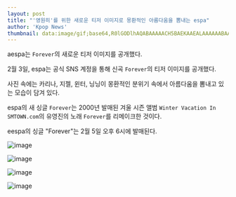 ```yaml
---
layout: post
title: "'영원히'를 위한 새로운 티저 이미지로 몽환적인 아름다움을 뽐내는 espa"
author: 'Kpop News'
thumbnail: data:image/gif;base64,R0lGODlhAQABAAAAACH5BAEKAAEALAAAAAABAAEAAAICTAEAOw==
---
```



aespa는 `Forever`의 새로운 티저 이미지를 공개했다.

2월 3일, espa는 공식 SNS 계정을 통해 신곡 `Forever`의 티저 이미지를 공개했다.

사진 속에는 카리나, 지젤, 윈터, 닝닝이 몽환적인 분위기 속에서 아름다움을 뽐내고 있는 모습이 담겨 있다.

espa의 새 싱글 `Forever`는 2000년 발매된 겨울 시즌 앨범 `Winter Vacation In SMTOWN.com`의 유영진의 노래 `Forever`를 리메이크한 것이다.

eespa의 싱글 "Forever"는 2월 5일 오후 6시에 발매된다.

![image](https://kpopchingu.com/wp-content/uploads/2021/02/97.png)

![image](https://kpopchingu.com/wp-content/uploads/2021/02/98.png)

![image](https://kpopchingu.com/wp-content/uploads/2021/02/99.png)

![image](https://kpopchingu.com/wp-content/uploads/2021/02/100.png)

